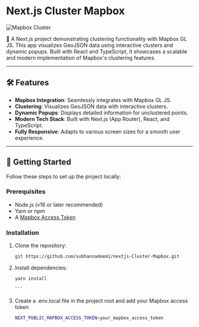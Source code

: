 # Next.js Cluster Mapbox

![Mapbox Cluster](/mapbox.png)

🚀 A Next.js project demonstrating clustering functionality with Mapbox GL JS. This app visualizes GeoJSON data using interactive clusters and dynamic popups. Built with React and TypeScript, it showcases a scalable and modern implementation of Mapbox's clustering features.

---

## 🛠️ Features

- **Mapbox Integration**: Seamlessly integrates with Mapbox GL JS.
- **Clustering**: Visualizes GeoJSON data with interactive clusters.
- **Dynamic Popups**: Displays detailed information for unclustered points.
- **Modern Tech Stack**: Built with Next.js (App Router), React, and TypeScript.
- **Fully Responsive**: Adapts to various screen sizes for a smooth user experience.

---

## 🚀 Getting Started

Follow these steps to set up the project locally:

### Prerequisites

- Node.js (v16 or later recommended)
- Yarn or npm
- A [Mapbox Access Token](https://account.mapbox.com/access-tokens/)

### Installation

1. Clone the repository:

   ```bash
   git https://github.com/subhannadeem1/nextjs-Cluster-Mapbox.git

   ```

2. Install dependencies:

    ````bash
    yarn install

    ```

3.  Create a .env.local file in the project root and add your Mapbox access token

    ```bash
    NEXT_PUBLIC_MAPBOX_ACCESS_TOKEN=your_mapbox_access_token

    ````

